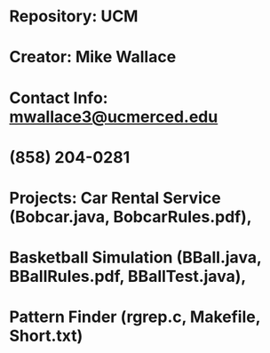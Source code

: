 # Repository: UCM
# Creator: Mike Wallace
# Contact Info: mwallace3@ucmerced.edu
#               (858) 204-0281
# Projects: Car Rental Service (Bobcar.java, BobcarRules.pdf), 
#           Basketball Simulation (BBall.java, BBallRules.pdf, BBallTest.java),
#           Pattern Finder (rgrep.c, Makefile, Short.txt)
